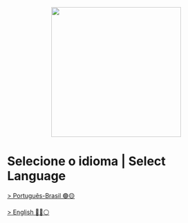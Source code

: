 <div align="center"><img decoding="async" loading="lazy" width="300" height="300" data-id="1371" src="https://hardikchavda.in/wp-content/uploads/2022/08/javajdbc.png" alt="" class="wp-image-1371" srcset="https://hardikchavda.in/wp-content/uploads/2022/08/javajdbc.png 300w, https://hardikchavda.in/wp-content/uploads/2022/08/javajdbc-150x150.png 150w" sizes="(max-width: 300px) 100vw, 300px"></div>

  # Selecione o idioma | Select Language

[> Português-Brasil 🟢🟡](https://github.com/LuanTMoura/Java-Development-Content/blob/main/Content/Courses/CRUD-Java/READEME-PTBR.md)

[> English 🔵🔴⚪](https://github.com/LuanTMoura/Java-Development-Content/blob/main/Content/Courses/CRUD-Java/README-EN.md)
